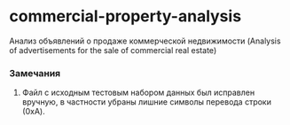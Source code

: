 # commercial-property-analysis
Анализ объявлений о продаже коммерческой недвижимости (Analysis of advertisements for the sale of commercial real estate)

### Замечания ###

1. Файл с исходным тестовым набором данных был исправлен вручную, в частности убраны лишние символы перевода строки (0xA).